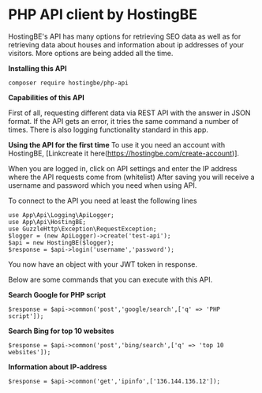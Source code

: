 # PHP API client by HostingBE

HostingBE's API has many options for retrieving SEO data as well as for retrieving data about houses and information about ip addresses of your visitors. More options are being added all the time.

**Installing this API** 

`composer require hostingbe/php-api`

**Capabilities of this API**

First of all, requesting different data via REST API with the answer in JSON format. If the API gets an error, it tries the same command a number of times. There is also logging functionality standard in this app.


**Using the API for the first time** 
To use it you need an account with HostingBE, [Linkcreate it here(https://hostingbe.com/create-account)].

When you are logged in, click on API settings and enter the IP address where the API requests come from (whitelist)
After saving you will receive a username and password which you need when using API.

To connect to the API you need at least the following lines

```
use App\Api\Logging\ApiLogger;
use App\Api\HostingBE;
use GuzzleHttp\Exception\RequestException;
$logger = (new ApiLogger)->create('test-api');
$api = new HostingBE($logger);
$response = $api->login('username','password');
```

You now have an object with your JWT token in response.

Below are some commands that you can execute with this API.

**Search Google for PHP script**

`$response = $api->common('post','google/search',['q' => 'PHP script']);`

**Search Bing for top 10 websites**

`$response = $api->common('post','bing/search',['q' => 'top 10 websites']);` 

**Information about IP-address**

`$response = $api->common('get','ipinfo',['136.144.136.12']);` 


